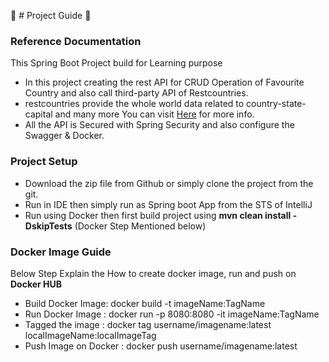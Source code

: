 🎉 # Project Guide 🎉
### Reference Documentation
This Spring Boot Project build for Learning purpose

* In this project creating the rest API for CRUD Operation of Favourite Country and also call third-party API of Restcountries.
* restcountries provide the whole world data related to country-state-capital and many more You can visit [Here](https://restcountries.com/) for more info. 
* All the API is Secured with Spring Security and also configure the Swagger & Docker.

### Project Setup
* Download the zip file from Github or simply clone the project from the git.
* Run in IDE then simply run as Spring boot App from the STS of IntelliJ
* Run using Docker then first build project using **mvn clean install -DskipTests** (Docker Step Mentioned below)

### Docker Image Guide
Below Step Explain the How to create docker image, run and push on **Docker HUB**

* Build Docker Image: docker build -t imageName:TagName
* Run Docker Image  : docker run -p 8080:8080 -it imageName:TagName
* Tagged the image  : docker tag username/imagename:latest localImageName:localImageTag
* Push Image on Docker : docker push username/imagename:latest

